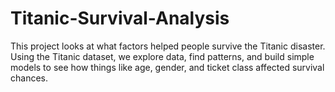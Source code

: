 # Titanic-Survival-Analysis
This project looks at what factors helped people survive the Titanic disaster. Using the Titanic dataset, we explore data, find patterns, and build simple models to see how things like age, gender, and ticket class affected survival chances.

